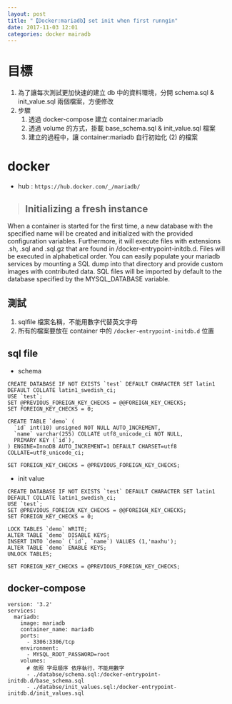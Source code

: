```yaml
--- 
layout: post
title: "【Docker:mariadb】set init when first runngin"
date: 2017-11-03 12:01
categories: docker mairadb
---
```

# 目標

1. 為了讓每次測試更加快速的建立 db 中的資料環境，分開 schema.sql & init_value.sql 兩個檔案，方便修改
2. 步驟
	1. 透過 docker-compose 建立 container:mariadb
	2. 透過 volume 的方式，掛載 base_schema.sql & init_value.sql 檔案
	3. 建立的過程中，讓 container:mariadb 自行初始化 (2) 的檔案
<!--more-->
# docker

- hub : `https://hub.docker.com/_/mariadb/`

> ## Initializing a fresh instance
When a container is started for the first time, a new database with the specified name will be created and initialized with the provided configuration variables. Furthermore, it will execute files with extensions .sh, .sql and .sql.gz that are found in /docker-entrypoint-initdb.d. Files will be executed in alphabetical order. You can easily populate your mariadb services by mounting a SQL dump into that directory and provide custom images with contributed data. SQL files will be imported by default to the database specified by the MYSQL_DATABASE variable.

## 測試

1. sqlfile 檔案名稱，不能用數字代替英文字母
2. 所有的檔案要放在 container 中的 `/docker-entrypoint-initdb.d` 位置

## sql file

- schema

```
CREATE DATABASE IF NOT EXISTS `test` DEFAULT CHARACTER SET latin1 DEFAULT COLLATE latin1_swedish_ci;
USE `test`;
SET @PREVIOUS_FOREIGN_KEY_CHECKS = @@FOREIGN_KEY_CHECKS;
SET FOREIGN_KEY_CHECKS = 0;

CREATE TABLE `demo` (
  `id` int(10) unsigned NOT NULL AUTO_INCREMENT,
  `name` varchar(255) COLLATE utf8_unicode_ci NOT NULL,
  PRIMARY KEY (`id`),
) ENGINE=InnoDB AUTO_INCREMENT=1 DEFAULT CHARSET=utf8 COLLATE=utf8_unicode_ci;

SET FOREIGN_KEY_CHECKS = @PREVIOUS_FOREIGN_KEY_CHECKS;
```

- init value

```
CREATE DATABASE IF NOT EXISTS `test` DEFAULT CHARACTER SET latin1 DEFAULT COLLATE latin1_swedish_ci;
USE `test`;
SET @PREVIOUS_FOREIGN_KEY_CHECKS = @@FOREIGN_KEY_CHECKS;
SET FOREIGN_KEY_CHECKS = 0;

LOCK TABLES `demo` WRITE;
ALTER TABLE `demo` DISABLE KEYS;
INSERT INTO `demo` (`id`, `name`) VALUES (1,'maxhu');
ALTER TABLE `demo` ENABLE KEYS;
UNLOCK TABLES;

SET FOREIGN_KEY_CHECKS = @PREVIOUS_FOREIGN_KEY_CHECKS;
```

## docker-compose

```
version: '3.2'
services:
  mariadb:
    image: mariadb
    container_name: mariadb
    ports:
      - 3306:3306/tcp
    environment:
      - MYSQL_ROOT_PASSWORD=root
    volumes:
      # 依照 字母順序 依序執行，不能用數字
      - ./databse/schema.sql:/docker-entrypoint-initdb.d/base_schema.sql
      - ./databse/init_values.sql:/docker-entrypoint-initdb.d/init_values.sql
```
